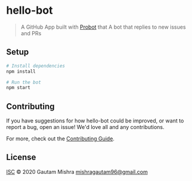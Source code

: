 # hello-bot

> A GitHub App built with [Probot](https://github.com/probot/probot) that A bot that replies to new issues and PRs

## Setup

```sh
# Install dependencies
npm install

# Run the bot
npm start
```

## Contributing

If you have suggestions for how hello-bot could be improved, or want to report a bug, open an issue! We'd love all and any contributions.

For more, check out the [Contributing Guide](CONTRIBUTING.md).

## License

[ISC](LICENSE) © 2020 Gautam Mishra <mishragautam96@gmail.com>
